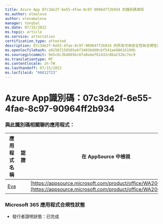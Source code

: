 ```yaml
---
title: Azure App 07c3de2f-6e55-4fae-8c97-90964ff2b934 的識別碼資訊
ms.author: elmalova
author: elenamalova
manager: tonybal
ms.date: 07/15/2022
ms.topic: article
ms.service: attestation
certification_type: attested
description: 07c3de2f-6e55-4fae-8c97-90964ff2b934 的所有可用安全性與合規性資訊。
ms.openlocfilehash: e02507150505e6f3403bdd0cbf541ae98616199b
ms.sourcegitcommit: 9e5c6c3b4885bc6fa0a4af61432c86a232bc7ec9
ms.translationtype: MT
ms.contentlocale: zh-TW
ms.lasthandoff: 07/15/2022
ms.locfileid: "66812723"
---
```

# <a name="azure-app-id-07c3de2f-6e55-4fae-8c97-90964ff2b934"></a>Azure App識別碼：07c3de2f-6e55-4fae-8c97-90964ff2b934


### <a name="apps-associated-with-this-id"></a>與此識別碼相關聯的應用程式：
| **應用程式名稱** | **認證** | **在 AppSource 中檢視** |
|--------------|---------------|-----------------------|
| [Eva](../forward/WA200004345.md) |  | [https://appsource.microsoft.com/product/office/WA200004345](https://appsource.microsoft.com/product/office/WA200004345) |

### <a name="microsoft-365-app-compliance-status"></a>Microsoft 365 應用程式合規性狀態
- 發行者證明狀態：已完成
